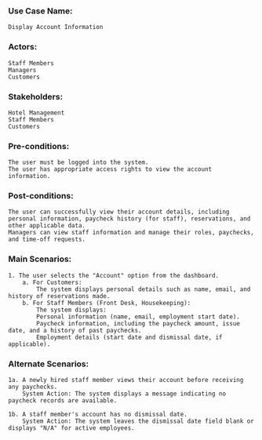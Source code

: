 ### Use Case Name:
    Display Account Information
### Actors:
    Staff Members
    Managers
    Customers
### Stakeholders:
    Hotel Management
    Staff Members
    Customers
### Pre-conditions:
    The user must be logged into the system.
    The user has appropriate access rights to view the account information.
### Post-conditions:
    The user can successfully view their account details, including personal information, paycheck history (for staff), reservations, and other applicable data.
    Managers can view staff information and manage their roles, paychecks, and time-off requests.
### Main Scenarios:
    1. The user selects the "Account" option from the dashboard.
        a. For Customers:
            The system displays personal details such as name, email, and history of reservations made.
        b. For Staff Members (Front Desk, Housekeeping):
            The system displays:
            Personal information (name, email, employment start date).
            Paycheck information, including the paycheck amount, issue date, and a history of past paychecks.
            Employment details (start date and dismissal date, if applicable).
        
### Alternate Scenarios:
    1a. A newly hired staff member views their account before receiving any paychecks.
        System Action: The system displays a message indicating no paycheck records are available.
    
    1b. A staff member's account has no dismissal date.
        System Action: The system leaves the dismissal date field blank or displays "N/A" for active employees.


